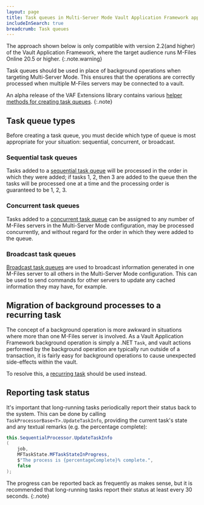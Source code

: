 ```yaml
---
layout: page
title: Task queues in Multi-Server Mode Vault Application Framework applications
includeInSearch: true
breadcrumb: Task queues
---
```


The approach shown below is only compatible with version 2.2(and higher) of the Vault Application Framework, where the target audience runs M-Files Online 20.5 or higher.
{:.note.warning}

Task queues should be used in place of background operations when targeting Multi-Server Mode.  This ensures that the operations are correctly processed when multiple M-Files servers may be connected to a vault.

An alpha release of the VAF Extensions library contains various [helper methods for creating task queues](https://github.com/M-Files/VAF.Extensions.Community/blob/multiservermode/MFiles.VAF.Extensions/master/ExtensionMethods/VaultApplicationBaseExtensionMethods.cs).
{:.note}

## Task queue types

Before creating a task queue, you must decide which type of queue is most appropriate for your situation: sequential, concurrent, or broadcast.

### Sequential task queues

Tasks added to a [sequential task queue](Sequential) will be processed in the order in which they were added; if tasks 1, 2, then 3 are added to the queue then the tasks will be processed one at a time and the processing order is guaranteed to be 1, 2, 3.

### Concurrent task queues

Tasks added to a [concurrent task queue](Concurrent) can be assigned to any number of M-Files servers in the Multi-Server Mode configuration, may be processed concurrently, and without regard for the order in which they were added to the queue.

### Broadcast task queues

[Broadcast task queues](Broadcast) are used to broadcast information generated in one M-Files server to all others in the Multi-Server Mode configuration.  This can be used to send commands for other servers to update any cached information they may have, for example.

## Migration of background processes to a recurring task

The concept of a background operation is more awkward in situations where more than one M-Files server is involved.  As a Vault Application Framework background operation is simply a .NET `Task`, and vault actions performed by the background operation are typically run outside of a transaction, it is fairly easy for background operations to cause unexpected side-effects within the vault.

To resolve this, a [recurring task](../Recurring-Tasks) should be used instead.

## Reporting task status

It's important that long-running tasks periodically report their status back to the system.  This can be done by calling `TaskProcessorBase<T>.UpdateTaskInfo`, providing the current task's state and any textual remarks (e.g. the percentage complete):

```csharp
this.SequentialProcessor.UpdateTaskInfo
(
	job,
	MFTaskState.MFTaskStateInProgress,
	$"The process is {percentageComplete}% complete.",
	false
);
```

The progress can be reported back as frequently as makes sense, but it is recommended that long-running tasks report their status at least every 30 seconds.
{:.note}
